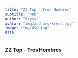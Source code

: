 ```yaml
---
title: "ZZ Top - Tres Hombres"
subtitle: "490"
author: "kryss"
avatar: "img/authors/kryss.jpg"
image: "img/490.jpg"
date:
---
```


### ZZ Top - Tres Hombres
